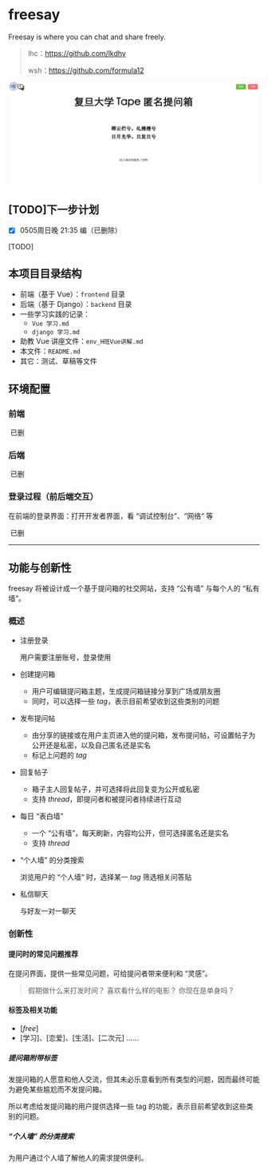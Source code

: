

# freesay

Freesay is where you can chat and share freely. 

> lhc：https://github.com/lkdhy
>
> wsh：https://github.com/formula12

<img src="./assets/index_pic.PNG"  style="zoom: 50%;">

## [TODO]下一步计划

- [x] 0505周日晚 21:35 编（已删除）

[TODO]

## 本项目目录结构

* 前端（基于 Vue）：`frontend` 目录
* 后端（基于 Django）：`backend` 目录
* 一些学习实践的记录：
  * `Vue 学习.md`
  * `django 学习.md`
* 助教 Vue 讲座文件：`env_H班Vue讲解.md`
* 本文件：`README.md`
* 其它：测试、草稿等文件

## 环境配置

### 前端

​	已删

### 后端

​	已删

### 登录过程（前后端交互）

在前端的登录界面：打开开发者界面，看 “调试控制台”、“网络“ 等

​	已删

---

## 功能与创新性

freesay 将被设计成一个基于提问箱的社交网站，支持 “公有墙” 与每个人的 “私有墙”。

### 概述

- 注册登录

  用户需要注册账号，登录使用

- 创建提问箱
  - 用户可编辑提问箱主题，生成提问箱链接分享到广场或朋友圈
  - 同时，可以选择一些 *tag*，表示目前希望收到这些类别的问题
  
- 发布提问帖
  - 由分享的链接或在用户主页进入他的提问箱，发布提问帖，可设置帖子为公开还是私密，以及自己匿名还是实名
  - 标记上问题的 *tag*
  
- 回复帖子
  - 箱子主人回复帖子，并可选择将此回复变为公开或私密
  - 支持 *thread*，即提问者和被提问者持续进行互动
  
- 每日 “表白墙”
  - 一个 “公有墙”，每天刷新，内容均公开，但可选择匿名还是实名
  - 支持 *thread*
  
- “个人墙” 的分类搜索

  浏览用户的 “个人墙“ 时，选择某一 *tag* 筛选相关问答贴

- 私信聊天
  
  与好友一对一聊天

### 创新性

#### 提问时的常见问题推荐

在提问界面，提供一些常见问题，可给提问者带来便利和 “灵感”。

> 假期做什么来打发时间？
> 喜欢看什么样的电影？
> 你现在是单身吗？

#### 标签及相关功能

* [*free*]
* [学习]、[恋爱]、[生活]、[二次元] ……

##### 提问箱附带标签

发提问箱的人愿意和他人交流，但其未必乐意看到所有类型的问题，因而最终可能为避免某些尴尬而不发提问箱。

所以考虑给发提问箱的用户提供选择一些 tag 的功能，表示目前希望收到这些类别的问题。

##### “个人墙” 的分类搜索

为用户通过个人墙了解他人的需求提供便利。
